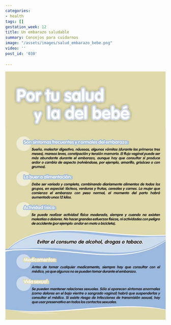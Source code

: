 ```yaml
---
categories:
- health
tags: []
gestation_week: 12
title: Un embarazo saludable
summary: Consejos para cuidarnos
image: "/assets/images/salud_embarazo_bebe.png"
video: ''
post_id: '030'

---
```

![](/assets/images/salud_embarazo_bebe.png)